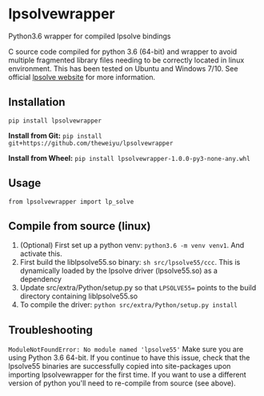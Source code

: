 # lpsolvewrapper
Python3.6 wrapper for compiled lpsolve bindings

C source code compiled for python 3.6 (64-bit) and wrapper to avoid multiple fragmented library files needing to be correctly located in linux environment. This has been tested on Ubuntu and Windows 7/10. See official [lpsolve website](http://lpsolve.sourceforge.net/5.5/) for more information.

## Installation

`pip install lpsolvewrapper`

**Install from Git:**
`pip install git+https://github.com/theweiyu/lpsolvewrapper`

**Install from Wheel:**
`pip install lpsolvewrapper-1.0.0-py3-none-any.whl`

## Usage
`from lpsolvewrapper import lp_solve`

## Compile from source (linux)
1. (Optional) First set up a python venv: `python3.6 -m venv venv1`. And activate this.
2. First build the liblpsolve55.so binary: `sh src/lpsolve55/ccc`. This is dynamically loaded by the lpsolve driver (lpsolve55.so) as a dependency
3. Update src/extra/Python/setup.py so that `LPSOLVE55=` points to the build directory containing liblpsolve55.so
4. To compile the driver: `python src/extra/Python/setup.py install`

## Troubleshooting
`ModuleNotFoundError: No module named 'lpsolve55'` Make sure you are using Python 3.6 64-bit. If you continue to have this issue, check that the lpsolve55 binaries are successfully copied into site-packages upon importing lpsolvewrapper for the first time. If you want to use a different version of python you'll need to re-compile from source (see above).
